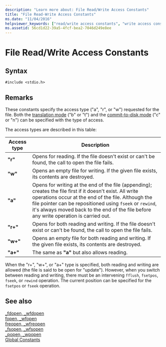 ```yaml
---
description: "Learn more about: File Read/Write Access Constants"
title: "File Read-Write Access Constants"
ms.date: "11/04/2016"
helpviewer_keywords: ["read/write access constants", "write access constants", "access constants for file read/write", "constants [C++], file attributes", "file read/write access constants"]
ms.assetid: 56cd1d22-39a5-4fcf-bea2-7046d249e8ee
---
```

# File Read/Write Access Constants

## Syntax

```
#include <stdio.h>
```

## Remarks

These constants specify the access type ("a", "r", or "w") requested for the file. Both the [translation mode](../c-runtime-library/file-translation-constants.md) ("b" or "t") and the [commit-to-disk mode](../c-runtime-library/commit-to-disk-constants.md) ("c" or "n") can be specified with the type of access.

The access types are described in this table:

|Access type|Description|
|----------|----------------|
|**"r"**|Opens for reading. If the file doesn't exist or can't be found, the call to open the file fails.|
|**"w"**|Opens an empty file for writing. If the given file exists, its contents are destroyed.|
|**"a"**|Opens for writing at the end of the file (appending); creates the file first if it doesn't exist. All write operations occur at the end of the file. Although the file pointer can be repositioned using `fseek` or `rewind`, it's always moved back to the end of the file before any write operation is carried out. |
|**"r+"**|Opens for both reading and writing. If the file doesn't exist or can't be found, the call to open the file fails.|
|**"w+"**|Opens an empty file for both reading and writing. If the given file exists, its contents are destroyed.|
|**"a+"**|The same as **"a"** but also allows reading.|

When the "r+", "w+", or "a+" type is specified, both reading and writing are allowed (the file is said to be open for "update"). However, when you switch between reading and writing, there must be an intervening `fflush`, `fsetpos`, `fseek`, or `rewind` operation. The current position can be specified for the `fsetpos` or `fseek` operation.

## See also

[_fdopen, _wfdopen](../c-runtime-library/reference/fdopen-wfdopen.md)<br/>
[fopen, _wfopen](../c-runtime-library/reference/fopen-wfopen.md)<br/>
[freopen, _wfreopen](../c-runtime-library/reference/freopen-wfreopen.md)<br/>
[_fsopen, _wfsopen](../c-runtime-library/reference/fsopen-wfsopen.md)<br/>
[_popen, _wpopen](../c-runtime-library/reference/popen-wpopen.md)<br/>
[Global Constants](../c-runtime-library/global-constants.md)
